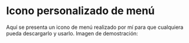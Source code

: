 # Icono personalizado de menú 
  <p> Aquí se presenta un icono de menú realizado por mí para que cualquiera pueda descargarlo y usarlo.
  Imagen de demostración:
  <img src="" alt="">
